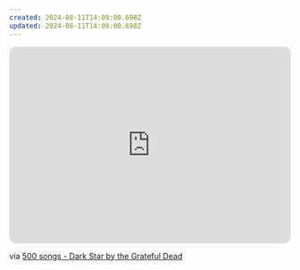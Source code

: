 ```yaml
---
created: 2024-08-11T14:09:00.698Z
updated: 2024-08-11T14:09:00.698Z
---
```

<iframe style="border-radius:12px" src="https://open.spotify.com/embed/track/36KON6U3VemwLFa64zD0xu?utm_source=generator" width="100%" height="352" frameBorder="0" allowfullscreen="" allow="autoplay; clipboard-write; encrypted-media; fullscreen; picture-in-picture" loading="lazy"></iframe>

via [500 songs - Dark Star by the Grateful Dead](https://500songs.com/podcast/episode-165-dark-star-by-the-grateful-dead/)
